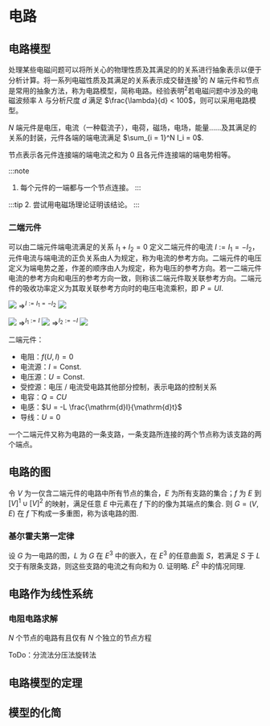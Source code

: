 # 电路

## 电路模型

处理某些电磁问题可以将所关心的物理性质及其满足的的关系进行抽象表示以便于分析计算。将一系列电磁性质及其满足的关系表示成交替连接<sup>1</sup>的 $N$ 端元件和节点是常用的抽象方法，称为电路模型，简称电路。经验表明<sup>2</sup>若电磁问题中涉及的电磁波频率 $\lambda$ 与分析尺度 $d$ 满足 $\frac{\lambda}{d} < 100$，则可以采用电路模型。

$N$ 端元件是电压，电流（一种载流子），电荷，磁场，电场，能量……及其满足的关系的封装，元件各端的端电流满足 $\sum_{i = 1}^N I_i = 0$.

节点表示各元件连接端的端电流之和为 $0$ 且各元件连接端的端电势相等。

:::note
1. 每个元件的一端都与一个节点连接。
:::

:::tip
2. 尝试用电磁场理论证明该结论。
:::

### 二端元件

可以由二端元件端电流满足的关系 $I_1 + I_2 = 0$ 定义二端元件的电流 $I := I_1 = -I_2$，元件电流与端电流的正负关系由人为规定，称为电流的参考方向。二端元件的电压定义为端电势之差，作差的顺序由人为规定，称为电压的参考方向。若一二端元件电流的参考方向和电压的参考方向一致，则称该二端元件取关联参考方向。二端元件的吸收功率定义为其取关联参考方向时的电压电流乘积，即 $P = UI$.

![](/img/curcuit/figure1.svg) $\Rightarrow^{I := I_1= -I_2}$ ![](/img/curcuit/figure2.svg)



![](/img/curcuit/figure3.svg) $\Rightarrow^{I_1 := I}$ ![](/img/curcuit/figure4.svg) $\Rightarrow^{I_2 := -I}$ ![](/img/curcuit/figure5.svg)

二端元件：
* 电阻：$f(U,I) = 0$
* 电流源：$I = \mathrm{Const.}$
* 电压源：$U = \mathrm{Const.}$
* 受控源：电压 / 电流受电路其他部分控制，表示电路的控制关系
* 电容：$Q = CU$
* 电感：$U = -L \frac{\mathrm{d}I}{\mathrm{d}t}$
* 导线：$U = 0$

一个二端元件又称为电路的一条支路，一条支路所连接的两个节点称为该支路的两个端点。

## 电路的图

令 $V$ 为一仅含二端元件的电路中所有节点的集合，$E$ 为所有支路的集合；$f$ 为 $E$ 到 $[V]^1 \cup [V]^2$ 的映射，满足任意 $E$ 中元素在 $f$ 下的的像为其端点的集合. 则 $G = (V, E)$ 在 $f$ 下构成一多重图，称为该电路的图.

### 基尔霍夫第一定律

设 $G$ 为一电路的图，$L$ 为 $G$ 在 $E^3$ 中的嵌入，在 $E^3$ 的任意曲面 $S$，若满足 $S$ 于 $L$ 交于有限条支路，则这些支路的电流之有向和为 $0$. 证明略. $E^2$ 中的情况同理.

## 电路作为线性系统



### 电阻电路求解

$N$ 个节点的电路有且仅有 $N$ 个独立的节点方程



ToDo：分流法分压法旋转法

## 电路模型的定理


## 模型的化简

